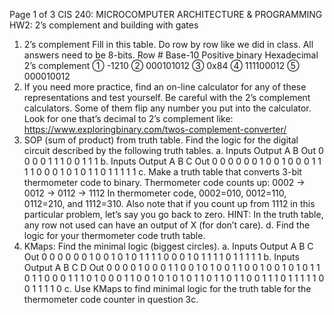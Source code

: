 
Page
1
of 3
CIS 240: MICROCOMPUTER ARCHITECTURE & PROGRAMMING
HW2: 2’s complement and building with gates
1. 2’s complement
Fill in this table. Do row by row like we did in class. All answers need to be
8-bits.
Row # Base-10 Positive binary Hexadecimal 2’s complement
① -1210
② 000101012
③ 0x84
④ 111100012
⑤ 000010012
2. If you need more practice, find an on-line calculator for any of these
representations and test yourself. Be careful with the 2’s complement
calculators. Some of them flip any number you put into the calculator.
Look for one that’s decimal to 2’s complement like:
https://www.exploringbinary.com/twos-complement-converter/
3. SOP (sum of product) from truth table. Find the logic for the digital circuit
described by the following truth tables.
a.
Inputs Output
A B Out
0 0 0
0 1 1
1 0 0
1 1 1
b.
Inputs Output
A B C Out
0 0 0 0
0 0 1 0
0 1 0 0
0 1 1 1
1 0 0 0
1 0 1 0
1 1 0 1
1 1 1 1
c. Make a truth table that converts 3-bit thermometer code to binary.
Thermometer code counts up:
0002 → 0012 → 0112 → 1112
In thermometer code, 0002=010, 0012=110, 0112=210, and 1112=310.
Also note that if you count up from 1112 in this particular problem,
let’s say you go back to zero. HINT: In the truth table, any row not
used can have an output of X (for don’t care).
d. Find the logic for your thermometer code truth table.
4. KMaps: Find the minimal logic (biggest circles).
a.
Inputs Output
A B C Out
0 0 0 0
0 0 1 0
0 1 0 1
0 1 1 1
1 0 0 0
1 0 1 1
1 1 0 1
1 1 1 1
b.
Inputs Output
A B C D Out
0 0 0 0 1
0 0 0 1 1
0 0 1 0 1
0 0 1 1 0
0 1 0 0 1
0 1 0 1 1
0 1 1 0 0
0 1 1 1 0
1 0 0 0 1
1 0 0 1 0
1 0 1 0 1
1 0 1 1 0
1 1 0 0 1
1 1 0 1 1
1 1 1 0 0
1 1 1 1 0
c. Use KMaps to find minimal logic for the truth table for the
thermometer code counter in question 3c.
